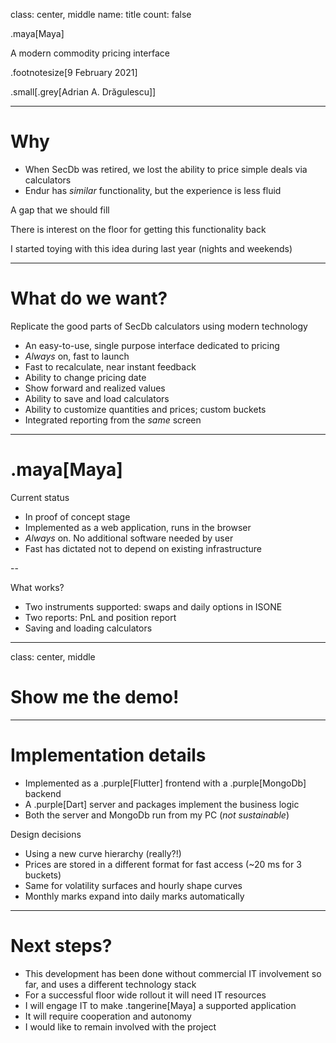 class: center, middle
name: title
count: false

.maya[Maya]

A modern commodity pricing interface

.footnotesize[9 February 2021]

.small[.grey[Adrian A. Dr&abreve;gulescu]]

---
# Why

* When SecDb was retired, we lost the ability to price simple 
  deals via calculators
* Endur has *similar* functionality, but the experience is less fluid
  
A gap that we should fill  

There is interest on the floor for getting this functionality back

I started toying with this idea during last year (nights and weekends) 

---
# What do we want?

Replicate the good parts of SecDb calculators using modern technology

* An easy-to-use, single purpose interface dedicated to pricing
* *Always* on, fast to launch 
* Fast to recalculate, near instant feedback
* Ability to change pricing date
* Show forward and realized values
* Ability to save and load calculators
* Ability to customize quantities and prices; custom buckets
* Integrated reporting from the *same* screen

---
# .maya[Maya]

Current status
* In proof of concept stage
* Implemented as a web application, runs in the browser  
* *Always* on.  No additional software needed by user  
* Fast has dictated not to depend on existing infrastructure   

--


What works?
* Two instruments supported: swaps and daily options in ISONE
* Two reports: PnL and position report
* Saving and loading calculators 


---
class: center, middle

# Show me the demo!

---
# Implementation details

* Implemented as a .purple[Flutter] frontend with a .purple[MongoDb] backend
* A .purple[Dart] server and packages implement the business logic   
* Both the server and MongoDb run from my PC (*not sustainable*)

Design decisions 
* Using a new curve hierarchy (really?!)
* Prices are stored in a different format for fast access (~20 ms for 3 buckets)
* Same for volatility surfaces and hourly shape curves    
* Monthly marks expand into daily marks automatically



---


# Next steps?

* This development has been done without commercial IT involvement so far, 
  and uses a different technology stack    
* For a successful floor wide rollout it will need IT resources
* I will engage IT to make .tangerine[Maya] a supported application
* It will require cooperation and autonomy  
* I would like to remain involved with the project   
